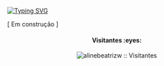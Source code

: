 [![Typing SVG](https://readme-typing-svg.demolab.com?font=Fira+Code&pause=1000&color=22F710&width=435&lines=Ol%C3%A1%2C+mundo!+Meu+nome+%C3%A9+Aline+%F0%9F%98%8A)](https://git.io/typing-svg)

[ Em construção ] 

 
<h4 align="center">Visitantes :eyes:</h4>

<p align="center"><img src="https://profile-counter.glitch.me/{alinebeatrizw}/count.svg" alt="alinebeatrizw :: Visitantes" /></p>

